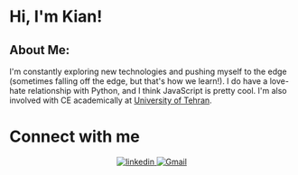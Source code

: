 # Hi, I'm Kian!

## About Me:
I'm constantly exploring new technologies and pushing myself to the edge (sometimes falling off the edge, but that's how we learn!). I do have a love-hate relationship with Python, and I think JavaScript is pretty cool. I'm also involved with CE academically at [University of Tehran](https://ut.ac.ir/en).

# Connect with me  
<div align="center">
<a href="https://www.linkedin.com/in/kian-pishvaei/" target="_blank">
<img src="https://img.shields.io/badge/linkedin-%231E77B5.svg?&style=for-the-badge&logo=linkedin&logoColor=white" alt="linkedin" style="margin-bottom: 5px;" />
</a>
<a href="mailto:kiyan.p82@example.com" target="_blank">
<img src="https://img.shields.io/badge/Gmail-D14836.svg?style=for-the-badge&logo=gmail&logoColor=white" alt="Gmail" style="margin-bottom: 5px;" />
</a>
</div>
